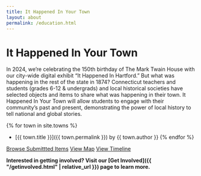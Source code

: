 ```yaml
---
title: It Happened In Your Town
layout: about
permalink: /education.html
---
```

# It Happened In Your Town

In 2024, we’re celebrating the 150th birthday of The Mark Twain House with our city-wide digital exhibit “It Happened In Hartford.” But what was happening in the rest of the state in 1874? Connecticut teachers and students (grades 6-12 & undergrads) and local historical societies have selected objects and items to share what was happening in their town. It Happened In Your Town will allow students to engage with their community’s past and present, demonstrating the power of local history to tell national and global stories. 

{% for town in site.towns %}
- 	[{{ town.title }}]({{ town.permalink }}) by {{ town.author }}
{% endfor %}

<a href="{{ '/browse.html' | relative_url }}" class="btn btn-outline-primary">Browse Submittted Items</a>
<a href="{{ '/map.html' | relative_url }}" class="btn btn-outline-primary">View Map</a>
<a href="{{ '/timeline.html' | relative_url }}" class="btn btn-outline-primary">View Timeline</a>

**Interested in getting involved? Visit our [Get Involved]({{ "/getinvolved.html" | relative_url }}) page to learn more.**
